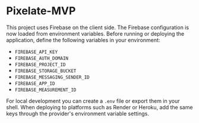 # Pixelate-MVP

This project uses Firebase on the client side. The Firebase configuration is now loaded from environment variables. Before running or deploying the application, define the following variables in your environment:

- `FIREBASE_API_KEY`
- `FIREBASE_AUTH_DOMAIN`
- `FIREBASE_PROJECT_ID`
- `FIREBASE_STORAGE_BUCKET`
- `FIREBASE_MESSAGING_SENDER_ID`
- `FIREBASE_APP_ID`
- `FIREBASE_MEASUREMENT_ID`

For local development you can create a `.env` file or export them in your shell. When deploying to platforms such as Render or Heroku, add the same keys through the provider's environment variable settings.
